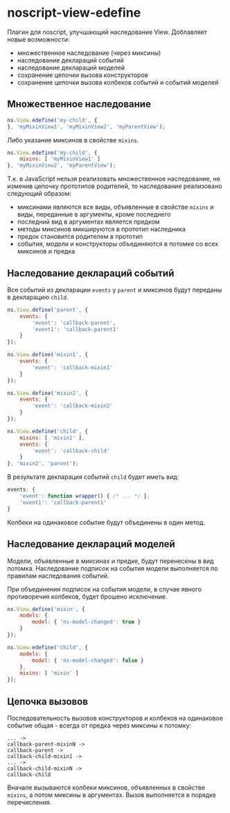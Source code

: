 # noscript-view-edefine

Плагин для noscript, улучшающий наследование View.
Доблавляет новые возможности:
 * множественное наследование (через миксины)
 * наследование деклараций событий
 * наследование деклараций моделей
 * сохранение цепочки вызова конструкторов
 * сохранение цепочки вызова колбеков событий и событий моделей

## Множественное наследование
```js
ns.View.edefine('my-child', {
}, 'myMixinView1', 'myMixinView2', 'myParentView');
```

Либо указание миксинов в свойстве `mixins`.
```js
ns.View.edefine('my-child', {
    mixins: [ 'myMixinView1' ]
}, 'myMixinView2', 'myParentView');
```

Т.к. в JavaScript нельзя реализовать множественное наследование, не изменив цепочку прототипов родителей,
то наследование реализовано следующий образом:
 * миксинами являются все виды, объявленные в свойстве `mixins` и виды, переданные в аргументы, кроме последнего
 * последний вид в аргументах является предком
 * методы миксинов микшируются в прототип наследника
 * предок становится родителем в прототип
 * события, модели и конструкторы объединяются в потомке со всех миксинов и предка

## Наследование деклараций событий

Все событий из декларации `events` у `parent` и миксинов будут переданы в декларацию `child`.
```js
ns.View.define('parent', {
    events: {
        'event': 'callback-parent',
        'event1': 'callback-parent1'
    }
});

ns.View.define('mixin1', {
    events: {
        'event': 'callback-mixin1'
    }
});

ns.View.define('mixin2', {
    events: {
        'event': 'callback-mixin2'
    }
});

ns.View.edefine('child', {
    mixins: [ 'mixin1' ],
    events: {
        'event': 'callback-child'
    }
}, 'mixin2', 'parent');
```

В результате декларация событий `child` будет иметь вид:
```js
events: {
    'event': function wrapper() { /* ... */ },
    'event1': 'callback-parent1'
}
```

Колбеки на одинаковое событие будут объединены в один метод.

## Наследование деклараций моделей

Модели, объявленные в миксинах и предке, будут перенесены в вид потомка.
Наследование подписок на события модели выполняется по правилам наследования событий.

При объединении подписок на события модели, в случае явного противоречия колбеков, будет брошено исключение.

```js
ns.View.define('mixin', {
    models: {
        model: { 'ns-model-changed': true }
    }
});

ns.View.edefine('child', {
    models: {
        model: { 'ns-model-changed': false }
    },
    mixins: [ 'mixin' ]
});
```


## Цепочка вызовов

Последовательность вызовов конструкторов и колбеков на одинаковое событие общая - всегда от предка через миксины к потомку:
```
... ->
callback-parent-mixinN ->
callback-parent ->
callback-child-mixin1 ->
... ->
callback-child-mixinN ->
callback-child
```

Вначале вызываются колбеки миксинов, объявленных в свойстве `mixins`, а потом миксины в аргументах.
Вызов выполняется в порядке перечисления.
